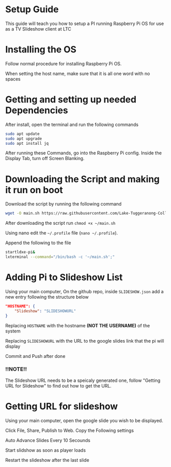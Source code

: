 <!---
TODO: 
Add images
-->

# Setup Guide
This guide will teach you how to setup a PI running Raspberry Pi OS for use as a TV Slideshow client at LTC

# Installing the OS
Follow normal procedure for installing Raspberry Pi OS. 

When setting the host name, make sure that it is all one word with no spaces

# Getting and setting up needed Dependencies
After install, open the terminal and run the following commands
```bash
sudo apt update
sudo apt upgrade
sudo apt install jq 
```

After running these Commands, go into the Raspberry Pi config. Inside the Display Tab, turn off Screen Blanking.

# Downloading the Script and making it run on boot
Download the script by running the following command
```bash
wget -O main.sh https://raw.githubusercontent.com/Lake-Tuggeranong-College/RPi-TV-Slideshow/2023-Rewrite/main.sh
```
After downloading the script run `chmod +x ~/main.sh`

Using nano edit the `~/.profile` file (`nano ~/.profile`).

Append the following to the file
```bash
startldxe-pi&
lxterminal --command="/bin/bash -c '~/main.sh';"
```

# Adding Pi to Slideshow List
Using your main computer, On the github repo, inside `SLIDESHOW.json` add a new entry following the structure below
```json
"HOSTNAME": {
    "Slideshow": "SLIDESHOWURL"
}
```
Replacing `HOSTNAME` with the hostname **(NOT THE USERNAME)** of the system

Replacing `SLIDESHOWURL` with the URL to the google slides link that the pi will display

Commit and Push after done


### !!NOTE!!
The Slideshow URL needs to be a speicaly generated one, follow "Getting URL for Slideshow" to find out how to get the URL.

# Getting URL for slideshow
Using your main computer, open the google slide you wish to be displayed.

Click File, Share, Publish to Web. Copy the Following settings

Auto Advance Slides Every 10 Secounds

Start slidshow as soon as player loads

Restart the slideshow after the last slide